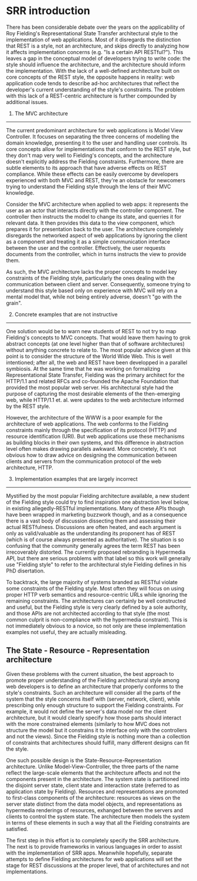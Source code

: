 SRR introduction
================
There has been considerable debate over the years on the applicability of Roy Fielding's Representational
State Transfer architectural style to the implementation of web applications. Most of it disregards
the distinction that REST is a style, not an architecture, and skips directly to analyzing how it
affects implementation concerns (e.g. "Is a certain API RESTful?"). This leaves a gap in the conceptual
model of developers trying to write code: the style should influence the architecture, and the
architecture should inform the implementation. With the lack of a well-defined architecture built on core
concepts of the REST style, the opposite happens in reality: web application code tends
to describe ad-hoc architectures that reflect the developer's current understanding of the style's
constraints. The problem with this lack of a REST-centric architecture is further compounded by additional
issues.

1. The MVC architecture
-----------------------
The current predominant architecture for web applications is Model View Controller. It focuses on separating
the three concerns of modelling the domain knowledge, presenting it to the user and handling user controls.
Its core concepts allow for implementations that conform to the REST style, but they don't map very well to
Fielding's concepts, and the architecture doesn't explicitly address the Fielding constraints.
Furthermore, there are subtle elements to its approach that have adverse effects on REST compliance.
While these effects can be easily overcome by developers experienced with both MVC and REST,
they're an obstacle for newcomers trying to understand the Fielding style through the lens of their MVC knowledge.

Consider the MVC architecture when applied to web apps: it represents the user as an actor that interacts
directly with the controller component. The controller then instructs the model to change its state, and
querries it for relevant data. It then provides this data to the view component, which prepares it for
presentation back to the user. The architecture completely disregards the networked aspect of web applications
by ignoring the client as a component and treating it as a simple communication interface between the user
and the controller. Effectively, the user requests documents from the controller, which in turns
instructs the view to provide them.

As such, the MVC architecture lacks the proper concepts to model key constraints of the Fielding style,
particularly the ones dealing with the communication between client and server.
Consequently, someone trying to understand this style based only on experience with MVC will rely on a mental
model that, while not being entirely adverse, doesn't "go with the grain".

2. Concrete examples that are not instructive
---------------------------------------------
One solution would be to warn new students of REST to not try to map Fielding's concepts to MVC concepts.
That would leave them having to grok abstract concepts (at one level higher than that of software architectures)
without anything concrete to relate to. The most popular advice given at this point is to consider
the structure of the World Wide Web. This is well intentioned; after all, the web and REST have been
developped in a parallel symbiosis. At the same time that he was working on formalizing Representational
State Transfer, Fielding was the primary architect for the HTTP/1.1 and related RFCs and co-founded the
Apache Foundation that provided the most popular web server. His architectural style had the purpose of capturing
the most desirable elements of the then-emerging web, while HTTP/1.1 et. al. were updates to the
web architecture informed by the REST style.

However, the architecture of the WWW is a poor example for the architecture of web applications. The
web conforms to the Fielding constraints mainly through the specification of its protocol (HTTP) and resource
identification (URI). But web applications use these mechanisms as building blocks in their own systems,
and this difference in abstraction level often makes drawing parallels awkward. More concretely, it's not
obvious how to draw advice on designing the communication between clients and servers from the
communication protocol of the web architecture, HTTP.

3. Implementation examples that are largely incorrect
-----------------------------------------------------
Mystified by the most popular Fielding architecture available, a new student of the Fielding style could
try to find inspiration one abstraction level below, in existing allegedly-RESTful implementations.
Many of these APIs though have been wrapped in marketing buzzwork though, and as a consequence there
is a vast body of discussion dissecting them and assessing their actual RESTfulness. Discussions are
often heated, and each argument is only as valid/valuable as the understanding its proponent has of REST
(which is of course always presented as authoritative). The situation is so confusing that the community
generally agrees the term REST has been irrecoverably distorted. The currently proposed rebranding is
Hypermedia API, but there are serious problems with that label so this work will generally use
"Fielding style" to refer to the architectural style Fielding defines in his PhD disertation.

To backtrack, the large majority of systems branded as RESTful violate some constraints of the Fielding style.
Most often they will focus on using proper HTTP verb semantics and resource-centric URLs while ignoring
the remaining constraints. The architectures can certainly be well constructed and useful, but the
Fielding style is very clearly defined by a sole authority, and those APIs are not architected according
to that style (the most common culprit is non-compliance with the hypermedia constraint). This is not
immediately obvious to a novice, so not only are these implementation examples not useful, they are
actually misleading.

The State - Resource - Representation architecture
--------------------------------------------------
Given these problems with the current situation, the best approach to promote proper understanding of
the Fielding architectural style among web developers is to define an architecture that properly
conforms to the style's constraints. Such an architecture will consider all the parts of the system
that the style concerns itself with (server, network, client), while prescribing only enough structure
to support the Fielding constraints. For example, it would not define the server's data model nor the
client architecture, but it would clearly specify how those parts should interact with the more
constrained elements (similarly to how MVC does not structure the model but it constrains
it to interface only with the controllers and not the views). Since the Fielding style is nothing more
than a collection of constraints that architectures should fulfill, many different designs can fit the style.

One such possible design is the State-Resource-Representation architecture. Unlike Model-View-Controller,
the three parts of the name reflect the large-scale elements that the architecture affects and not the
components present in the architecture. The system state is partitioned into the disjoint server state,
client state and interaction state (referred to as application state by Fielding). Resources and
representations are promoted to first-class components of the architecture: resources as views on the
server state distinct from the data model objects, and representations as hypermedia renderings of
resources, exhanged between the servers and clients to control the system state. The architecture then
models the system in terms of these elements in such a way that all the Fielding constraints are satisfied.

The first step in this effort is to completely specify the SRR architecture. The next is to provide
frameworks in various languages in order to assist with the implementation of SRR apps. Meanwhile
hopefully, separate attempts to define Fielding architectures for web applications will set the stage
for REST discussions at the proper level, that of architectures and not implementations.


